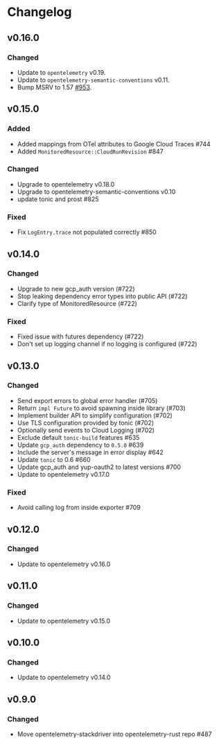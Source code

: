 # Changelog

## v0.16.0
### Changed
- Update to `opentelemetry` v0.19.
- Update to `opentelemetry-semantic-conventions` v0.11.
- Bump MSRV to 1.57 [#953](https://github.com/open-telemetry/opentelemetry-rust/pull/953).

## v0.15.0

### Added

- Added mappings from OTel attributes to Google Cloud Traces #744
- Added `MonitoredResource::CloudRunRevision` #847

### Changed

- Upgrade to opentelemetry v0.18.0
- Upgrade to opentelemetry-semantic-conventions v0.10
- update tonic and prost #825

### Fixed

- Fix `LogEntry.trace` not populated correctly #850

## v0.14.0

### Changed

- Upgrade to new gcp_auth version (#722)
- Stop leaking dependency error types into public API (#722)
- Clarify type of MonitoredResource (#722)

### Fixed

- Fixed issue with futures dependency (#722)
- Don't set up logging channel if no logging is configured (#722)

## v0.13.0

### Changed

- Send export errors to global error handler (#705)
- Return `impl Future` to avoid spawning inside library (#703)
- Implement builder API to simplify configuration (#702)
- Use TLS configuration provided by tonic (#702)
- Optionally send events to Cloud Logging (#702)
- Exclude default `tonic-build` features #635
- Update `gcp_auth` dependency to `0.5.0` #639
- Include the server's message in error display #642
- Update `tonic` to 0.6 #660
- Update gcp_auth and yup-oauth2 to latest versions #700
- Update to opentelemetry v0.17.0

### Fixed

- Avoid calling log from inside exporter #709

## v0.12.0

### Changed

- Update to opentelemetry v0.16.0

## v0.11.0

### Changed

- Update to opentelemetry v0.15.0

## v0.10.0

### Changed

- Update to opentelemetry v0.14.0

## v0.9.0

### Changed
- Move opentelemetry-stackdriver into opentelemetry-rust repo #487
